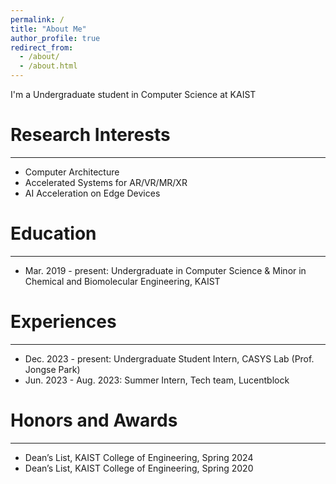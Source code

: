 ```yaml
---
permalink: /
title: "About Me"
author_profile: true
redirect_from: 
  - /about/
  - /about.html
---
```


I'm a Undergraduate student in Computer Science at KAIST 



Research Interests
======
------
* Computer Architecture
* Accelerated Systems for AR/VR/MR/XR
* AI Acceleration on Edge Devices



Education
======
------
* Mar. 2019 - present: Undergraduate in Computer Science & Minor in Chemical and Biomolecular Engineering, KAIST



Experiences
======
------
* Dec. 2023 - present: Undergraduate Student Intern, CASYS Lab (Prof. Jongse Park)
* Jun. 2023 - Aug. 2023: Summer Intern, Tech team, Lucentblock



Honors and Awards
======
------
* Dean’s List, KAIST College of Engineering, Spring 2024
* Dean’s List, KAIST College of Engineering, Spring 2020